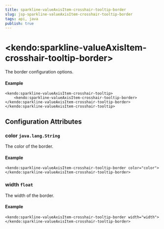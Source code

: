 ```yaml
---
title: sparkline-valueAxisItem-crosshair-tooltip-border
slug: jsp-sparkline-valueAxisItem-crosshair-tooltip-border
tags: api, java
publish: true
---
```


# \<kendo:sparkline-valueAxisItem-crosshair-tooltip-border\>

The border configuration options.

#### Example
    <kendo:sparkline-valueAxisItem-crosshair-tooltip>
        <kendo:sparkline-valueAxisItem-crosshair-tooltip-border></kendo:sparkline-valueAxisItem-crosshair-tooltip-border>
    </kendo:sparkline-valueAxisItem-crosshair-tooltip>

## Configuration Attributes

### color `java.lang.String`

The color of the border.

#### Example
    <kendo:sparkline-valueAxisItem-crosshair-tooltip-border color="color">
    </kendo:sparkline-valueAxisItem-crosshair-tooltip-border>

### width `float`

The width of the border.

#### Example
    <kendo:sparkline-valueAxisItem-crosshair-tooltip-border width="width">
    </kendo:sparkline-valueAxisItem-crosshair-tooltip-border>

 
